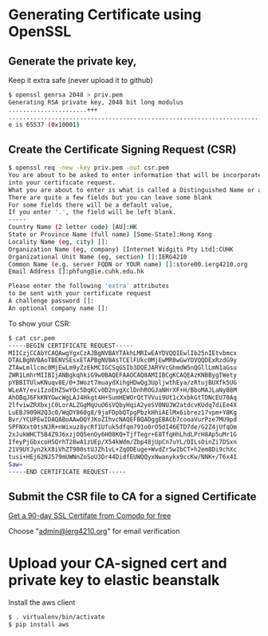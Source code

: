 # Generating Certificate using OpenSSL


## Generate the private key, 
Keep it extra safe (never upload it to github)
```sh
$ openssl genrsa 2048 > priv.pem
Generating RSA private key, 2048 bit long modulus
......................+++
....................................................................................................................................+++
e is 65537 (0x10001)
```

## Create the Certificate Signing Request (CSR)
```sh
$ openssl req -new -key priv.pem -out csr.pem
You are about to be asked to enter information that will be incorporated
into your certificate request.
What you are about to enter is what is called a Distinguished Name or a DN.
There are quite a few fields but you can leave some blank
For some fields there will be a default value,
If you enter '.', the field will be left blank.
-----
Country Name (2 letter code) [AU]:HK
State or Province Name (full name) [Some-State]:Hong Kong
Locality Name (eg, city) []:
Organization Name (eg, company) [Internet Widgits Pty Ltd]:CUHK
Organizational Unit Name (eg, section) []:IERG4210
Common Name (e.g. server FQDN or YOUR name) []:store00.ierg4210.org    
Email Address []:phfung@ie.cuhk.edu.hk

Please enter the following 'extra' attributes
to be sent with your certificate request
A challenge password []:
An optional company name []:
```
To show your CSR:
```sh
$ cat csr.pem 
-----BEGIN CERTIFICATE REQUEST-----
MIICzjCCAbYCAQAwgYgxCzAJBgNVBAYTAkhLMRIwEAYDVQQIEwlIb25nIEtvbmcx
DTALBgNVBAoTBENVSEsxETAPBgNVBAsTCElFUkc0MjEwMR0wGwYDVQQDExRzdG9y
ZTAwLmllcmc0MjEwLm9yZzEkMCIGCSqGSIb3DQEJARYVcGhmdW5nQGllLmN1aGsu
ZWR1LmhrMIIBIjANBgkqhkiG9w0BAQEFAAOCAQ8AMIIBCgKCAQEAzKNBBygTWety
pYBBITUlwKNuqv8E/0+3Wozt7muaydXihgHDwQg3UpljwthEya/zRtujBUXfk5UG
WLeAY/eviIzoEHZSwYOc5DqKCv0D2nygXclDnhROGJaNHrXF+H/BboMAJLaNyB8M
AhOBqJ6FkKNYGwcWgLAJ4Hkgt4H+SumHEWOrQtTVVui9Ut1cXxbkGtTDNcEU70Aq
2lfviwZRXbxjC0LorALZGgMqUuO6sVQbyHqiA2yeSV0NUJW2atdcvKUdq7diEe4X
LuEBJ909H2Q3c0/WqDY860g8/9jaFDpbQTpgPbzkHhiAElMx6ibrez17vpm+Y8Kg
Bvr/YCUPEwIDAQABoAAwDQYJKoZIhvcNAQEFBQADggEBACb7cooaVurPze7MU9pd
SPFNXxt0tsNJR+nWixuz8ycRf1Ufuk5dfqm791o0rO5dI46ETD7de/G2Z4jUfqOm
2xJukWHCT5B4Z9J6xzjOQSenOy6H08KQ+TjfTegr+E8TfqHhLhdLPrH8Ap5uMr1G
IfeyPjGbxcoHSQrhT28wA1zUEp/X54kWdm/Zbp48jUpCn7uYL/DILsOinZi7DSxn
21V9UYJyn2kX8iVhZT900stUJZh1vL+ZqODEuge+WvdZr5wIbCT+h2em8Di9chXc
tusi+HEj62NJ579mUWNnZoSoU3Dr44DidfEUWQQyxNwanykx9ccKw/NNK+/T6x41
Saw=
-----END CERTIFICATE REQUEST-----
```

## Submit the CSR file to CA for a signed Certificate

[Get a 90-day SSL Certifate from Comodo for free](http://www.freessl.su/)

Choose "admin@ierg4210.org" for email verification


# Upload your CA-signed cert and private key to elastic beanstalk

Install the aws client
```sh
$ . virtualenv/bin/activate
$ pip install aws
```
